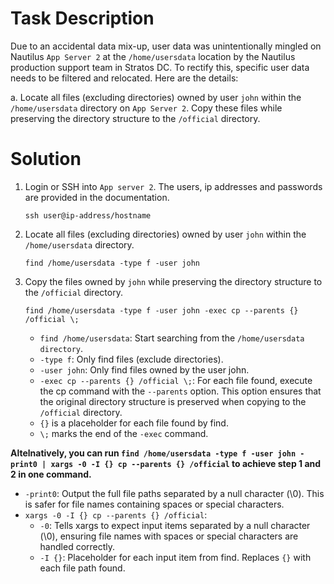 # Task Description
Due to an accidental data mix-up, user data was unintentionally mingled on Nautilus `App Server 2` at the `/home/usersdata` location by the Nautilus production support team in Stratos DC. To rectify this, specific user data needs to be filtered and relocated. Here are the details:

a. Locate all files (excluding directories) owned by user `john` within the `/home/usersdata` directory on `App Server 2`. Copy these files while preserving the directory structure to the `/official` directory.

# Solution
1. Login or SSH into `App server 2`. The users, ip addresses and passwords are provided in the documentation.

    `ssh user@ip-address/hostname`

2. Locate all files (excluding directories) owned by user `john` within the `/home/usersdata` directory.

    `find /home/usersdata -type f -user john`

3. Copy the files owned by `john` while preserving the directory structure to the `/official` directory.

    `find /home/usersdata -type f -user john -exec cp --parents {} /official \;`

    - `find /home/usersdata`: Start searching from the `/home/usersdata directory`.
    - `-type f`: Only find files (exclude directories).
    - `-user john`: Only find files owned by the user john.
    - `-exec cp --parents {} /official \;`: For each file found, execute the cp command with the `--parents` option. This option ensures that the original directory structure is preserved when copying to the `/official` directory.
    - `{}` is a placeholder for each file found by find.
    - `\;` marks the end of the `-exec` command.

**Altelnatively, you can run `find /home/usersdata -type f -user john -print0 | xargs -0 -I {} cp --parents {} /official` to achieve step 1 and 2 in one command.**

- `-print0`: Output the full file paths separated by a null character (\0). This is safer for file names containing spaces or special characters.
- `xargs -0 -I {} cp --parents {} /official`:
    - `-0`: Tells xargs to expect input items separated by a null character (\0), ensuring file names with spaces or special characters are handled correctly.
    - `-I {}`: Placeholder for each input item from find. Replaces `{}` with each file path found.
